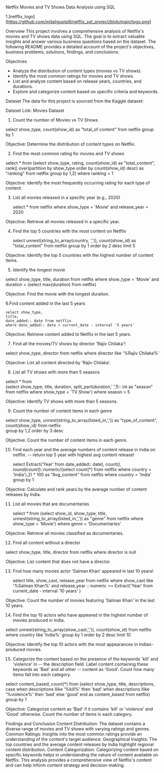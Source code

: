 Netflix Movies and TV Shows Data Analysis using SQL

1.[netflix_logo][https://github.com/mitaligupta9/netflix_sql_project/blob/main/logo.png]


Overview
This project involves a comprehensive analysis of Netflix's movies and TV shows data using SQL. The goal is to extract valuable insights and answer various business questions based on the dataset. The following README provides a detailed account of the project's objectives, business problems, solutions, findings, and conclusions.

Objectives
  - Analyze the distribution of content types (movies vs TV shows).
  - Identify the most common ratings for movies and TV shows.
  - List and analyze content based on release years, countries, and durations.
  - Explore and categorize content based on specific criteria and keywords.

Dataset
The data for this project is sourced from the Kaggle dataset:

Dataset Link: Movies Dataset

 1. Count the number of Movies vs TV Shows

select show_type,
	count(show_id) as "total_of content"
	from netflix
	group by 1

Objective: Determine the distribution of content types on Netflix.

2. Find the most common rating for movies and TV shows

select * from
	(select show_type,
	rating,
	count(show_id) as "total_content",
	rank() over(partition by show_type order by count(show_id) desc) as "ranking"
	from netflix
	group by 1,2)
where ranking = 1
	
Objective: Identify the most frequently occurring rating for each type of content.
 
3. List all movies released in a specific year (e.g., 2020)

	select * from netflix
	where show_type = 'Movie'
	and release_year = 2020

 Objective: Retrieve all movies released in a specific year.
	
4. Find the top 5 countries with the most content on Netflix

	
	select unnest(string_to_array(country, ',')),
	count(show_id) as "total_content"
	from netflix
	group by 1
	order by 2 desc
	limit 5

 Objective: Identify the top 5 countries with the highest number of content items.
	
5. Identify the longest movie

select show_type, 
	title,
	duration
	from netflix
	where show_type = 'Movie' and duration = (select max(duration) from netflix)

Objective: Find the movie with the longest duration.

 6.Find content added in the last 5 years

	select show_type,
	title,
	date_added:: date from netflix
	where date_added:: date > current_date - interval '5 years'

Objective: Retrieve content added to Netflix in the last 5 years.
 
7. Find all the movies/TV shows by director 'Rajiv Chilaka'!

select show_type,
	director
	from netflix
	where director like '%Rajiv Chilaka%'
	
Objective: List all content directed by 'Rajiv Chilaka'.
 
8. List all TV shows with more than 5 seasons

select * from 	
	(select show_type,
	title,
	duration,
	split_part(duration,' ',1):: int as "season"
	from netflix
	where show_type = 'TV Show')
	where season > 5
	
Objective: Identify TV shows with more than 5 seasons.
 
  9. Count the number of content items in each genre

select 
	show_type,
	unnest(string_to_array(listed_in,',')) as "type_of_content", 
	count(show_id)
	from netflix	
	group by 1,2
	order by 3 desc
	
Objective: Count the number of content items in each genre.
 
10. Find each year and the average numbers of content release in India on netflix. 
-- return top 5 year with highest avg content release!


	
	select
	Extract('Year' from date_added:: date),
	count(*),
	round(count(*)::numeric/(select count(*) from netflix where country = 'India'),2) * 100 as "Avg_content"
	from netflix
	where country = 'India'
	group by 1


Objective: Calculate and rank years by the average number of content releases by India.	
	
11. List all movies that are documentaries

	select * from
(select show_id,
	show_type,
	title,
	unnest(string_to_array(listed_in,',')) as "genre"
	from netflix
	where show_type = 'Movie')
where genre = 'Documentaries'

Objective: Retrieve all movies classified as documentaries.

12. Find all content without a director

select show_type,
	title,
	director
	from netflix
	where director is null

 Objective: List content that does not have a director.
	
13. Find how many movies actor 'Salman Khan' appeared in last 10 years!

	
	select 
	title,
	show_cast,
	release_year
	from netflix
	where show_cast like '%Salman Khan%' and 
	release_year :: numeric >= Extract('Year' from current_date - interval '10 years' )
	
Objective: Count the number of movies featuring 'Salman Khan' in the last 10 years.
	
14. Find the top 10 actors who have appeared in the highest number of movies produced in India.

select unnest(string_to_array(show_cast,',')),
	count(show_id)
	from netflix
	where country like 'India%'
group by 1
	order by 2 desc
	limit 10

Objective: Identify the top 10 actors with the most appearances in Indian-produced movies.

15. Categorize the content based on the presence of the keywords 'kill' and 'violence' in 
-- the description field. Label content containing these keywords as 'Bad' and all other 
-- content as 'Good'. Count how many items fall into each category.


select content_based,
	count(*) from
(select show_type,
	title,
	descriptions, 
	case 
		when descriptions Ilike '%kill%' then 'bad'
		when descriptions Ilike '%violence%' then 'bad'
		else 'good'
	end as content_based
	from netflix)
group by 1

Objective: Categorize content as 'Bad' if it contains 'kill' or 'violence' and 'Good' otherwise. Count the number of items in each category.

Findings and Conclusion
Content Distribution: The dataset contains a diverse range of movies and TV shows with varying ratings and genres.
Common Ratings: Insights into the most common ratings provide an understanding of the content's target audience.
Geographical Insights: The top countries and the average content releases by India highlight regional content distribution.
Content Categorization: Categorizing content based on specific keywords helps in understanding the nature of content available on Netflix.
This analysis provides a comprehensive view of Netflix's content and can help inform content strategy and decision-making.



